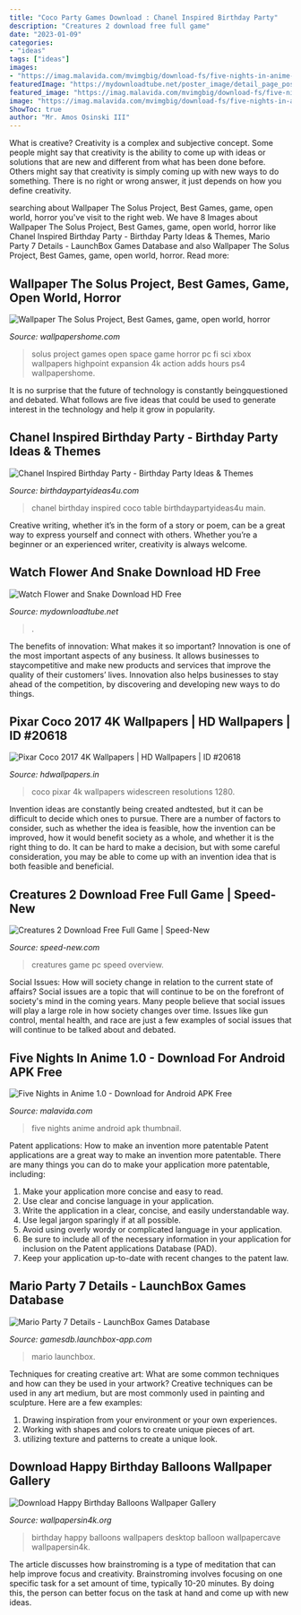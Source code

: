 ```yaml
---
title: "Coco Party Games Download : Chanel Inspired Birthday Party"
description: "Creatures 2 download free full game"
date: "2023-01-09"
categories:
- "ideas"
tags: ["ideas"]
images:
- "https://imag.malavida.com/mvimgbig/download-fs/five-nights-in-anime-31218-2.jpg"
featuredImage: "https://mydownloadtube.net/poster_image/detail_page_poster/poster_flower-and-snake_tt0388098.jpg"
featured_image: "https://imag.malavida.com/mvimgbig/download-fs/five-nights-in-anime-31218-2.jpg"
image: "https://imag.malavida.com/mvimgbig/download-fs/five-nights-in-anime-31218-2.jpg"
ShowToc: true
author: "Mr. Amos Osinski III"
---
```



What is creative?
Creativity is a complex and subjective concept. Some people might say that creativity is the ability to come up with ideas or solutions that are new and different from what has been done before. Others might say that creativity is simply coming up with new ways to do something. There is no right or wrong answer, it just depends on how you define creativity.

	

		
searching about Wallpaper The Solus Project, Best Games, game, open world, horror you've visit to the right web. We have 8 Images about Wallpaper The Solus Project, Best Games, game, open world, horror like Chanel Inspired Birthday Party - Birthday Party Ideas &amp; Themes, Mario Party 7 Details - LaunchBox Games Database and also Wallpaper The Solus Project, Best Games, game, open world, horror. Read more:
		
    
## Wallpaper The Solus Project, Best Games, Game, Open World, Horror

<img loading=lazy src="https://wallpapershome.com/images/wallpapers/the-solus-project-3840x2160-best-games-game-open-world-horror-space-8463.jpg" onerror="this.onerror=null;this.src='https://tse1.mm.bing.net/th?id=OIP.ZyB0BrRIWrUQ32wRy0_aiAHaEK&amp;pid=15.1';" alt="Wallpaper The Solus Project, Best Games, game, open world, horror">

_Source: wallpapershome.com_

>solus project games open space game horror pc fi sci xbox wallpapers highpoint expansion 4k action adds hours ps4 wallpapershome. 

	

It is no surprise that the future of technology is constantly beingquestioned and debated. What follows are five ideas that could be used to generate interest in the technology and help it grow in popularity.

    
## Chanel Inspired Birthday Party - Birthday Party Ideas &amp; Themes

<img loading=lazy src="http://i1.wp.com/www.birthdaypartyideas4u.com/wp-content/uploads/2015/12/COCO-Chanel-inspired-birthday-party-main-table.jpg" onerror="this.onerror=null;this.src='https://tse3.mm.bing.net/th?id=OIP.0JLhtFl6pXbGQN6hUUCkrQHaJ4&amp;pid=15.1';" alt="Chanel Inspired Birthday Party - Birthday Party Ideas &amp; Themes">

_Source: birthdaypartyideas4u.com_

>chanel birthday inspired coco table birthdaypartyideas4u main. 

	

Creative writing, whether it’s in the form of a story or poem, can be a great way to express yourself and connect with others. Whether you’re a beginner or an experienced writer, creativity is always welcome.

    
## Watch Flower And Snake Download HD Free

<img loading=lazy src="https://mydownloadtube.net/poster_image/detail_page_poster/poster_flower-and-snake_tt0388098.jpg" onerror="this.onerror=null;this.src='https://tse2.mm.bing.net/th?id=OIP.S9Ei-pHAAzV8LhTc1TdUcQHaLG&amp;pid=15.1';" alt="Watch Flower and Snake Download HD Free">

_Source: mydownloadtube.net_

>. 

	

The benefits of innovation: What makes it so important?
Innovation is one of the most important aspects of any business. It allows businesses to staycompetitive and make new products and services that improve the quality of their customers’ lives. Innovation also helps businesses to stay ahead of the competition, by discovering and developing new ways to do things.

    
## Pixar Coco 2017 4K Wallpapers | HD Wallpapers | ID #20618

<img loading=lazy src="http://www.hdwallpapers.in/download/pixar_coco_2017_4k-1280x800.jpg" onerror="this.onerror=null;this.src='https://tse1.mm.bing.net/th?id=OIP.sQydQoKlmBrZnHWm8p6A6QHaEo&amp;pid=15.1';" alt="Pixar Coco 2017 4K Wallpapers | HD Wallpapers | ID #20618">

_Source: hdwallpapers.in_

>coco pixar 4k wallpapers widescreen resolutions 1280. 

	

Invention ideas are constantly being created andtested, but it can be difficult to decide which ones to pursue. There are a number of factors to consider, such as whether the idea is feasible, how the invention can be improved, how it would benefit society as a whole, and whether it is the right thing to do. It can be hard to make a decision, but with some careful consideration, you may be able to come up with an invention idea that is both feasible and beneficial.

    
## Creatures 2 Download Free Full Game | Speed-New

<img loading=lazy src="http://speed-new.com/wp-content/uploads/2015/06/345342523.jpg" onerror="this.onerror=null;this.src='https://tse1.mm.bing.net/th?id=OIP.BL0A9Lx2bC9KaQ6yBoDE3gHaGK&amp;pid=15.1';" alt="Creatures 2 Download Free Full Game | Speed-New">

_Source: speed-new.com_

>creatures game pc speed overview. 

	

Social Issues: How will society change in relation to the current state of affairs?
Social issues are a topic that will continue to be on the forefront of society's mind in the coming years. Many people believe that social issues will play a large role in how society changes over time. Issues like gun control, mental health, and race are just a few examples of social issues that will continue to be talked about and debated.

    
## Five Nights In Anime 1.0 - Download For Android APK Free

<img loading=lazy src="https://imag.malavida.com/mvimgbig/download-fs/five-nights-in-anime-31218-2.jpg" onerror="this.onerror=null;this.src='https://tse1.mm.bing.net/th?id=OIP.MKG5mcSqr1Y_jgIy_OkiVwHaD1&amp;pid=15.1';" alt="Five Nights in Anime 1.0 - Download for Android APK Free">

_Source: malavida.com_

>five nights anime android apk thumbnail. 

	

Patent applications: How to make an invention more patentable
Patent applications are a great way to make an invention more patentable. There are many things you can do to make your application more patentable, including: 
1. Make your application more concise and easy to read.
2. Use clear and concise language in your application. 
3. Write the application in a clear, concise, and easily understandable way. 
4. Use legal jargon sparingly if at all possible. 
5. Avoid using overly wordy or complicated language in your application. 
6. Be sure to include all of the necessary information in your application for inclusion on the Patent applications Database (PAD). 
7. Keep your application up-to-date with recent changes to the patent law.

    
## Mario Party 7 Details - LaunchBox Games Database

<img loading=lazy src="https://images.launchbox-app.com/fa50fd1b-b820-414b-ab13-864a5fac2623.png" onerror="this.onerror=null;this.src='https://tse2.mm.bing.net/th?id=OIP.gNpOncZSsagsoM5rAOvYfgHaLV&amp;pid=15.1';" alt="Mario Party 7 Details - LaunchBox Games Database">

_Source: gamesdb.launchbox-app.com_

>mario launchbox. 

	

Techniques for creating creative art: What are some common techniques and how can they be used in your artwork?
Creative techniques can be used in any art medium, but are most commonly used in painting and sculpture. Here are a few examples:
1. Drawing inspiration from your environment or your own experiences.
2. Working with shapes and colors to create unique pieces of art.
3. utilizing texture and patterns to create a unique look.

    
## Download Happy Birthday Balloons Wallpaper Gallery

<img loading=lazy src="http://www.wallpapersin4k.org/wp-content/uploads/2017/04/Happy-Birthday-Balloons-Wallpaper-3.jpg" onerror="this.onerror=null;this.src='https://tse1.mm.bing.net/th?id=OIP.pCI38sIDbqeW9y9sHZV8eQHaEo&amp;pid=15.1';" alt="Download Happy Birthday Balloons Wallpaper Gallery">

_Source: wallpapersin4k.org_

>birthday happy balloons wallpapers desktop balloon wallpapercave wallpapersin4k. 

	

The article discusses how brainstroming is a type of meditation that can help improve focus and creativity. Brainstroming involves focusing on one specific task for a set amount of time, typically 10-20 minutes. By doing this, the person can better focus on the task at hand and come up with new ideas.

